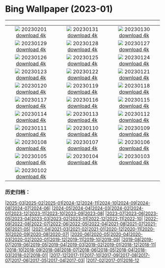 # Bing Wallpaper (2023-01)
**************
| | | |
|:-:|:-:|:-:|
| ![](https://www.bing.com/th?id=OHR.SunriseCastle_IT-IT9001887835_1920x1080.jpg) 20230201 [download 4k](https://www.bing.com/th?id=OHR.SunriseCastle_IT-IT9001887835_UHD.jpg) | ![](https://www.bing.com/th?id=OHR.ZebraTrio_IT-IT2903449182_1920x1080.jpg) 20230131 [download 4k](https://www.bing.com/th?id=OHR.ZebraTrio_IT-IT2903449182_UHD.jpg) | ![](https://www.bing.com/th?id=OHR.IceSailingBalaton_IT-IT2657386089_1920x1080.jpg) 20230130 [download 4k](https://www.bing.com/th?id=OHR.IceSailingBalaton_IT-IT2657386089_UHD.jpg) |
| ![](https://www.bing.com/th?id=OHR.BlackbirdDay_IT-IT2366493161_1920x1080.jpg) 20230129 [download 4k](https://www.bing.com/th?id=OHR.BlackbirdDay_IT-IT2366493161_UHD.jpg) | ![](https://www.bing.com/th?id=OHR.BlueBahamas_IT-IT2183576363_1920x1080.jpg) 20230128 [download 4k](https://www.bing.com/th?id=OHR.BlueBahamas_IT-IT2183576363_UHD.jpg) | ![](https://www.bing.com/th?id=OHR.RedMangrove_IT-IT1954626152_1920x1080.jpg) 20230127 [download 4k](https://www.bing.com/th?id=OHR.RedMangrove_IT-IT1954626152_UHD.jpg) |
| ![](https://www.bing.com/th?id=OHR.HighArchChina_IT-IT3051925170_1920x1080.jpg) 20230126 [download 4k](https://www.bing.com/th?id=OHR.HighArchChina_IT-IT3051925170_UHD.jpg) | ![](https://www.bing.com/th?id=OHR.BirksofAberfeldy_IT-IT2525292243_1920x1080.jpg) 20230125 [download 4k](https://www.bing.com/th?id=OHR.BirksofAberfeldy_IT-IT2525292243_UHD.jpg) | ![](https://www.bing.com/th?id=OHR.ColleSantaLucia_IT-IT2210632651_1920x1080.jpg) 20230124 [download 4k](https://www.bing.com/th?id=OHR.ColleSantaLucia_IT-IT2210632651_UHD.jpg) |
| ![](https://www.bing.com/th?id=OHR.SunriseMoai_IT-IT9686868369_1920x1080.jpg) 20230123 [download 4k](https://www.bing.com/th?id=OHR.SunriseMoai_IT-IT9686868369_UHD.jpg) | ![](https://www.bing.com/th?id=OHR.YearRabbit_IT-IT9279263246_1920x1080.jpg) 20230122 [download 4k](https://www.bing.com/th?id=OHR.YearRabbit_IT-IT9279263246_UHD.jpg) | ![](https://www.bing.com/th?id=OHR.HuggingKanga_IT-IT8726227642_1920x1080.jpg) 20230121 [download 4k](https://www.bing.com/th?id=OHR.HuggingKanga_IT-IT8726227642_UHD.jpg) |
| ![](https://www.bing.com/th?id=OHR.FalklandKings_IT-IT8370379110_1920x1080.jpg) 20230120 [download 4k](https://www.bing.com/th?id=OHR.FalklandKings_IT-IT8370379110_UHD.jpg) | ![](https://www.bing.com/th?id=OHR.SFFParkCity_IT-IT7821190714_1920x1080.jpg) 20230119 [download 4k](https://www.bing.com/th?id=OHR.SFFParkCity_IT-IT7821190714_UHD.jpg) | ![](https://www.bing.com/th?id=OHR.WhiteSands_IT-IT6695346644_1920x1080.jpg) 20230118 [download 4k](https://www.bing.com/th?id=OHR.WhiteSands_IT-IT6695346644_UHD.jpg) |
| ![](https://www.bing.com/th?id=OHR.SessileOaks_IT-IT5903708710_1920x1080.jpg) 20230117 [download 4k](https://www.bing.com/th?id=OHR.SessileOaks_IT-IT5903708710_UHD.jpg) | ![](https://www.bing.com/th?id=OHR.FrozenBubblesAlberta_IT-IT1840434628_1920x1080.jpg) 20230116 [download 4k](https://www.bing.com/th?id=OHR.FrozenBubblesAlberta_IT-IT1840434628_UHD.jpg) | ![](https://www.bing.com/th?id=OHR.Turku_IT-IT3062234350_1920x1080.jpg) 20230115 [download 4k](https://www.bing.com/th?id=OHR.Turku_IT-IT3062234350_UHD.jpg) |
| ![](https://www.bing.com/th?id=OHR.DonkeyFeast_IT-IT2447244740_1920x1080.jpg) 20230114 [download 4k](https://www.bing.com/th?id=OHR.DonkeyFeast_IT-IT2447244740_UHD.jpg) | ![](https://www.bing.com/th?id=OHR.Pneumatocysts_IT-IT2515492837_1920x1080.jpg) 20230113 [download 4k](https://www.bing.com/th?id=OHR.Pneumatocysts_IT-IT2515492837_UHD.jpg) | ![](https://www.bing.com/th?id=OHR.RumeliHisari_IT-IT6683090388_1920x1080.jpg) 20230112 [download 4k](https://www.bing.com/th?id=OHR.RumeliHisari_IT-IT6683090388_UHD.jpg) |
| ![](https://www.bing.com/th?id=OHR.Umschreibung_IT-IT6840512006_1920x1080.jpg) 20230111 [download 4k](https://www.bing.com/th?id=OHR.Umschreibung_IT-IT6840512006_UHD.jpg) | ![](https://www.bing.com/th?id=OHR.HummockIce_IT-IT5527836385_1920x1080.jpg) 20230110 [download 4k](https://www.bing.com/th?id=OHR.HummockIce_IT-IT5527836385_UHD.jpg) | ![](https://www.bing.com/th?id=OHR.BisonWindCave_IT-IT3745735092_1920x1080.jpg) 20230109 [download 4k](https://www.bing.com/th?id=OHR.BisonWindCave_IT-IT3745735092_UHD.jpg) |
| ![](https://www.bing.com/th?id=OHR.Breckenridge_IT-IT2584997816_1920x1080.jpg) 20230108 [download 4k](https://www.bing.com/th?id=OHR.Breckenridge_IT-IT2584997816_UHD.jpg) | ![](https://www.bing.com/th?id=OHR.Mohair_IT-IT1776662253_1920x1080.jpg) 20230107 [download 4k](https://www.bing.com/th?id=OHR.Mohair_IT-IT1776662253_UHD.jpg) | ![](https://www.bing.com/th?id=OHR.RomePiazzaNavona_IT-IT7494581195_1920x1080.jpg) 20230106 [download 4k](https://www.bing.com/th?id=OHR.RomePiazzaNavona_IT-IT7494581195_UHD.jpg) |
| ![](https://www.bing.com/th?id=OHR.HIISSF_IT-IT8410923580_1920x1080.jpg) 20230105 [download 4k](https://www.bing.com/th?id=OHR.HIISSF_IT-IT8410923580_UHD.jpg) | ![](https://www.bing.com/th?id=OHR.Perihelion_IT-IT8012619951_1920x1080.jpg) 20230104 [download 4k](https://www.bing.com/th?id=OHR.Perihelion_IT-IT8012619951_UHD.jpg) | ![](https://www.bing.com/th?id=OHR.SandhillSleeping_IT-IT7269050580_1920x1080.jpg) 20230103 [download 4k](https://www.bing.com/th?id=OHR.SandhillSleeping_IT-IT7269050580_UHD.jpg) |
| ![](https://www.bing.com/th?id=OHR.HohenzollernBurg_IT-IT6459453242_1920x1080.jpg) 20230102 [download 4k](https://www.bing.com/th?id=OHR.HohenzollernBurg_IT-IT6459453242_UHD.jpg) |  |  |

### 历史归档：

|[2025-03](/../2025-03/2025-03.md)|[2025-02](/../2025-02/2025-02.md)|[2025-01](/../2025-01/2025-01.md)|[2024-12](/../2024-12/2024-12.md)|[2024-11](/../2024-11/2024-11.md)|[2024-10](/../2024-10/2024-10.md)|[2024-09](/../2024-09/2024-09.md)|[2024-08](/../2024-08/2024-08.md)|[2024-07](/../2024-07/2024-07.md)|[2024-06](/../2024-06/2024-06.md)|
|[2024-05](/../2024-05/2024-05.md)|[2024-04](/../2024-04/2024-04.md)|[2024-03](/../2024-03/2024-03.md)|[2024-02](/../2024-02/2024-02.md)|[2024-01](/../2024-01/2024-01.md)|[2023-12](/../2023-12/2023-12.md)|[2023-11](/../2023-11/2023-11.md)|[2023-10](/../2023-10/2023-10.md)|[2023-09](/../2023-09/2023-09.md)|[2023-08](/../2023-08/2023-08.md)|
|[2023-07](/../2023-07/2023-07.md)|[2023-06](/../2023-06/2023-06.md)|[2023-05](/../2023-05/2023-05.md)|[2023-04](/../2023-04/2023-04.md)|[2023-03](/../2023-03/2023-03.md)|[2023-02](/../2023-02/2023-02.md)|[2023-01](/2023-01.md)|[2022-12](/../2022-12/2022-12.md)|[2022-11](/../2022-11/2022-11.md)|[2022-10](/../2022-10/2022-10.md)|
|[2022-09](/../2022-09/2022-09.md)|[2022-08](/../2022-08/2022-08.md)|[2022-07](/../2022-07/2022-07.md)|[2022-06](/../2022-06/2022-06.md)|[2022-05](/../2022-05/2022-05.md)|[2022-04](/../2022-04/2022-04.md)|[2021-08](/../2021-08/2021-08.md)|[2021-07](/../2021-07/2021-07.md)|[2021-06](/../2021-06/2021-06.md)|[2021-05](/../2021-05/2021-05.md)|
|[2021-04](/../2021-04/2021-04.md)|[2021-03](/../2021-03/2021-03.md)|[2021-02](/../2021-02/2021-02.md)|[2021-01](/../2021-01/2021-01.md)|[2020-12](/../2020-12/2020-12.md)|[2020-11](/../2020-11/2020-11.md)|[2020-10](/../2020-10/2020-10.md)|[2020-09](/../2020-09/2020-09.md)|[2020-08](/../2020-08/2020-08.md)|[2020-07](/../2020-07/2020-07.md)|
|[2020-06](/../2020-06/2020-06.md)|[2020-05](/../2020-05/2020-05.md)|[2020-04](/../2020-04/2020-04.md)|[2020-03](/../2020-03/2020-03.md)|[2020-02](/../2020-02/2020-02.md)|[2020-01](/../2020-01/2020-01.md)|[2019-12](/../2019-12/2019-12.md)|[2019-11](/../2019-11/2019-11.md)|[2019-10](/../2019-10/2019-10.md)|[2019-09](/../2019-09/2019-09.md)|
|[2019-08](/../2019-08/2019-08.md)|[2019-07](/../2019-07/2019-07.md)|[2019-06](/../2019-06/2019-06.md)|[2019-05](/../2019-05/2019-05.md)|[2019-04](/../2019-04/2019-04.md)|[2019-03](/../2019-03/2019-03.md)|[2019-02](/../2019-02/2019-02.md)|[2019-01](/../2019-01/2019-01.md)|[2018-12](/../2018-12/2018-12.md)|[2018-11](/../2018-11/2018-11.md)|
|[2018-10](/../2018-10/2018-10.md)|[2018-09](/../2018-09/2018-09.md)|[2018-08](/../2018-08/2018-08.md)|[2018-07](/../2018-07/2018-07.md)|[2018-06](/../2018-06/2018-06.md)|[2018-05](/../2018-05/2018-05.md)|[2018-04](/../2018-04/2018-04.md)|[2018-03](/../2018-03/2018-03.md)|[2018-02](/../2018-02/2018-02.md)|[2018-01](/../2018-01/2018-01.md)|
|[2017-12](/../2017-12/2017-12.md)|[2017-11](/../2017-11/2017-11.md)|[2017-10](/../2017-10/2017-10.md)|[2017-09](/../2017-09/2017-09.md)|[2017-08](/../2017-08/2017-08.md)|[2017-07](/../2017-07/2017-07.md)|[2017-06](/../2017-06/2017-06.md)|[2017-05](/../2017-05/2017-05.md)|[2017-04](/../2017-04/2017-04.md)|[2017-03](/../2017-03/2017-03.md)|
|[2017-02](/../2017-02/2017-02.md)|[2017-01](/../2017-01/2017-01.md)|[2016-12](/../2016-12/2016-12.md)